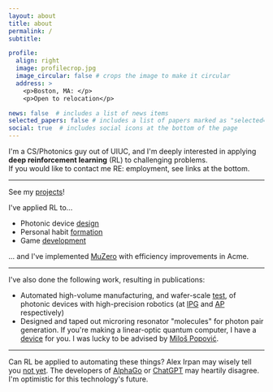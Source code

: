 ```yaml
---
layout: about
title: about
permalink: /
subtitle: 

profile:
  align: right
  image: profilecrop.jpg
  image_circular: false # crops the image to make it circular
  address: >
    <p>Boston, MA: </p>
    <p>Open to relocation</p>

news: false  # includes a list of news items
selected_papers: false # includes a list of papers marked as "selected={true}"
social: true  # includes social icons at the bottom of the page
---
```


I'm a CS/Photonics guy out of UIUC, and I'm deeply interested in applying **deep reinforcement learning** (RL) to challenging problems. <br>If you would like to contact me RE: employment, see links at the bottom.

***


See my [projects](/projects)!

I've applied RL to...
  
- Photonic device [design](/projects/PRL/)
- Personal habit [formation](/projects/coachRL/)
- Game [development](projects/gamerl/)
  

... and I've implemented [MuZero](/blog/2023/muzeroAcmeJax/) with efficiency improvements in Acme.

***

I've also done the following work, resulting in publications:

- Automated high-volume manufacturing, and wafer-scale [test](/publications/), of photonic devices with high-precision robotics (at [IPG](https://www.ipgphotonics.com) and [AP](https://www.analogphotonics.com) respectively)
- Designed and taped out microring resonator "molecules" for photon pair generation. If you're making a linear-optic quantum computer, I have a [device](https://kjabon.github.io/publications/) for you. I was lucky to be advised by [Milo&scaron; Popovi&#263;](https://www.bu.edu/eng/profile/milos-popovic/).

***

Can RL be applied to automating these things? Alex Irpan may wisely tell you [not yet](https://www.alexirpan.com/2018/02/14/rl-hard.html). The developers of [AlphaGo](https://www.deepmind.com/research/highlighted-research/alphago) or [ChatGPT](https://openai.com/blog/chatgpt/) may heartily disagree. I'm optimistic for this technology's future. 

